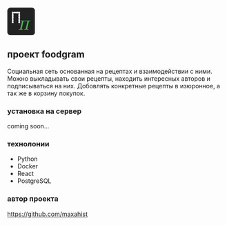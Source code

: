 ![](frontend/public/favicon.png)

## проект foodgram
Социальная сеть основанная на рецептах и взаимодействии с ними.
Можно выкладывать свои рецепты, находить интересных авторов и подписываться на них.
Добовлять конкретные рецепты в изюронное, а так же в корзину покупок.

### установка на сервер 
coming soon...


### технолонии
* Python
* Docker
* React
* PostgreSQL

### автор проекта
https://github.com/maxahist